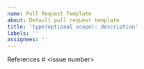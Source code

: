 ```yaml
---
name: Pull Request Template
about: Default pull request template
title: 'type(optional scope): description'
labels: ''
assignees: ''
---
```


<!-- see docs/Team_Agreements.md#commit-message-guidelines -->

References # \<issue number\>

<!-- Detailed description of the change -->
